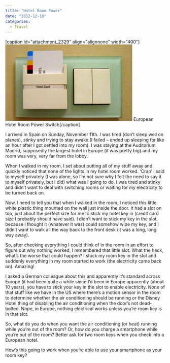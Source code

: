 ```yaml
---
title: "Hotel Room Power"
date: "2012-12-10"
categories: 
  - Travel
---
```


\[caption id="attachment\_2329" align="alignnone" width="400"\][![European Hotel Room Power Switch](images/hotel-room-power.jpg "European Hotel Room Power Switch")](http://www.thewargos.com/2012/12/hotel-room-power/hotel-room-power/) European Hotel Room Power Switch\[/caption\]

I arrived in Spain on Sunday, November 11th. I was tired (don’t sleep well on planes), stinky and trying to stay awake (I failed – ended up sleeping for like an hour after I got settled into my room). I was staying at the Auditorium Madrid, supposedly the largest hotel in Europe (it was pretty big) and my room was very, very far from the lobby.

When I walked in my room, I set about putting all of my stuff away and quickly noticed that none of the lights in my hotel room worked. ‘Crap’ I said to myself privately (I was alone, so I’m not sure why I felt the need to say it to myself privately, but I did) what was I going to do. I was tired and stinky and didn’t want to deal with switching rooms or waiting for my electricity to be turned back on.

Now, I need to tell you that when I walked in the room, I noticed this little white plastic thing mounted on the wall just inside the door. It had a slot on top, just about the perfect size for me to stick my hotel key in (credit card size I probably should have said). I didn’t want to stick my key in the slot, because I thought it (whatever it was) could somehow wipe my key, and I didn’t want to walk all the way back to the front desk (it was a long, long way away).

So, after checking everything I could think of in the room in an effort to figure out why nothing worked, I remembered that little slot. What the heck, what’s the worse that could happen? I stuck my room key in the slot and suddenly everything in my room started to work (the electricity came back on). Amazing!

I asked a German colleague about this and apparently it’s standard across Europe (it had been quite a while since I’d been in Europe apparently (about 10 years), you have to stick your key in the slot to enable electricity. None of that stuff like we have in the US where there’s a motion sensor in the room to determine whether the air conditioning should be running or the Disney Hotel thing of disabling the air conditioning when the door’s not dead-bolted. Nope, in Europe, nothing electrical works unless you’re room key is in that slot.

So, what do you do when you want the air conditioning (or heat) running while you’re out of the room? Or, how do you charge a smartphone while you’re out of the room? Better ask for two room keys when you check into a European hotel.

How’s this going to work when you’re able to use your smartphone as your room key?
